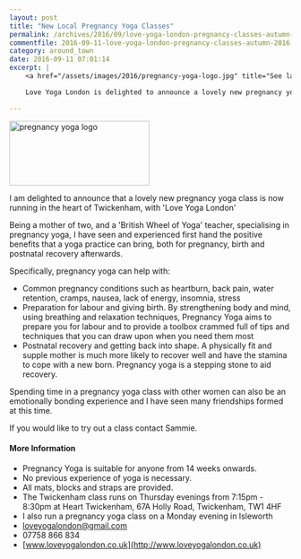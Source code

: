 ```yaml
---
layout: post
title: "New Local Pregnancy Yoga Classes"
permalink: /archives/2016/09/love-yoga-london-pregnancy-classes-autumn-2016.html
commentfile: 2016-09-11-love-yoga-london-pregnancy-classes-autumn-2016
category: around_town
date: 2016-09-11 07:01:14
excerpt: |
    <a href="/assets/images/2016/pregnancy-yoga-logo.jpg" title="See larger version of - pregnancy yoga logo"><img src="/assets/images/2016/pregnancy-yoga-logo_thumb.jpg" width="150" height="69" alt="pregnancy yoga logo" class="photo right" /></a>

    Love Yoga London is delighted to announce a lovely new pregnancy yoga class is now running in the  heart of Twickenham.

---
```


<a href="/assets/images/2016/pregnancy-yoga-logo.jpg" title="See larger version of - pregnancy yoga logo"><img src="/assets/images/2016/pregnancy-yoga-logo_thumb.jpg" width="250" height="115" alt="pregnancy yoga logo" class="photo right" /></a>

I am delighted to announce that a lovely new pregnancy yoga class is now running in the heart of Twickenham, with 'Love Yoga London'

Being a mother of two, and a 'British Wheel of Yoga' teacher, specialising in pregnancy yoga, I have seen and experienced first hand the positive benefits that a yoga practice can bring, both for pregnancy, birth and postnatal recovery afterwards.

Specifically, pregnancy yoga can help with:

-   Common pregnancy conditions such as heartburn, back pain, water retention, cramps, nausea, lack of energy, insomnia, stress
-   Preparation for labour and giving birth. By strengthening body and mind, using breathing and relaxation techniques, Pregnancy Yoga aims to prepare you for labour and to provide a toolbox crammed full of tips and techniques that you can draw upon when you need them most
-   Postnatal recovery and getting back into shape. A physically fit and supple mother is much more likely to recover well and have the stamina to cope with a new born. Pregnancy yoga is a stepping stone to aid recovery.

Spending time in a pregnancy yoga class with other women can also be an emotionally bonding experience and I have seen many friendships formed at this time.

If you would like to try out a class contact Sammie.

#### More Information

-   Pregnancy Yoga is suitable for anyone from 14 weeks onwards.
-   No previous experience of yoga is necessary.
-   All mats, blocks and straps are provided.
-   The Twickenham class runs on Thursday evenings from 7:15pm - 8:30pm at Heart Twickenham, 67A Holly Road, Twickenham, TW1 4HF
-   I also run a pregnancy yoga class on a Monday evening in Isleworth
-   <loveyogalondon@gmail.com>
-   07758 866 834
-   [www.loveyogalondon.co.uk](http://www.loveyogalondon.co.uk)
